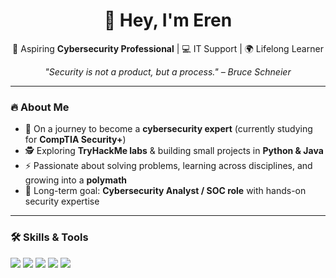 <h1 align="center">👋 Hey, I'm Eren</h1>

<p align="center">
  🚀 Aspiring <b>Cybersecurity Professional</b> | 💻 IT Support | 🌍 Lifelong Learner  
</p>

<p align="center">
  <i>"Security is not a product, but a process." – Bruce Schneier</i>
</p>

---

### 🔥 About Me
- 🌱 On a journey to become a **cybersecurity expert** (currently studying for **CompTIA Security+**)  
- 🕵️ Exploring **TryHackMe labs** & building small projects in **Python & Java**  
- ⚡ Passionate about solving problems, learning across disciplines, and growing into a **polymath**  
- 🎯 Long-term goal: **Cybersecurity Analyst / SOC role** with hands-on security expertise  

---

### 🛠️ Skills & Tools  
<p align="left">
  <img src="https://img.shields.io/badge/Java-Intermediate-blue?logo=java&logoColor=white" />
  <img src="https://img.shields.io/badge/Python-Beginner-yellow?logo=python&logoColor=white" />
  <img src="https://img.shields.io/badge/Linux-Explorer-orange?logo=linux&logoColor=white" />
  <img src="https://img.shields.io/badge/TryHackMe-Labs-red?logo=tryhackme&logoColor=white" />
  <img src="https://img.shields.io/badge/Wireshark-Basics-lightblue?logo=wireshark&logoColor=white" />
  <img src="https://img.shields.io/badge/GitHub-Active-black?logo=github&l
